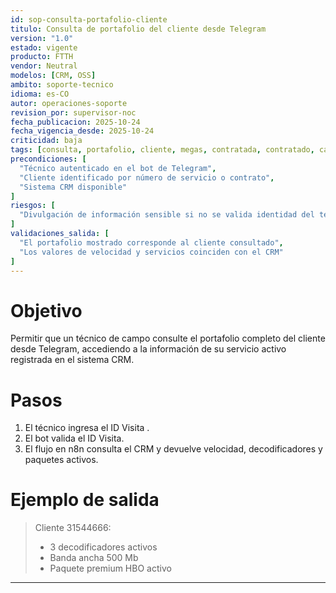 ```yaml
---
id: sop-consulta-portafolio-cliente
titulo: Consulta de portafolio del cliente desde Telegram
version: "1.0"
estado: vigente
producto: FTTH
vendor: Neutral
modelos: [CRM, OSS]
ambito: soporte-tecnico
idioma: es-CO
autor: operaciones-soporte
revision_por: supervisor-noc
fecha_publicacion: 2025-10-24
fecha_vigencia_desde: 2025-10-24
criticidad: baja
tags: [consulta, portafolio, cliente, megas, contratada, contratado, cantidad, canales, premium, HBO]
precondiciones: [
  "Técnico autenticado en el bot de Telegram",
  "Cliente identificado por número de servicio o contrato",
  "Sistema CRM disponible"
]
riesgos: [
  "Divulgación de información sensible si no se valida identidad del técnico"
]
validaciones_salida: [
  "El portafolio mostrado corresponde al cliente consultado",
  "Los valores de velocidad y servicios coinciden con el CRM"
]
---
```

# Objetivo

Permitir que un técnico de campo consulte el portafolio completo del cliente desde Telegram, accediendo a la información de su servicio activo registrada en el sistema CRM.

# Pasos

1. El técnico ingresa el ID Visita .
2. El bot valida el ID Visita.
3. El flujo en n8n consulta el CRM y devuelve velocidad, decodificadores y paquetes activos.

# Ejemplo de salida

> Cliente 31544666:
>
> - 3 decodificadores activos
> - Banda ancha 500 Mb
> - Paquete premium HBO activo
>

---
